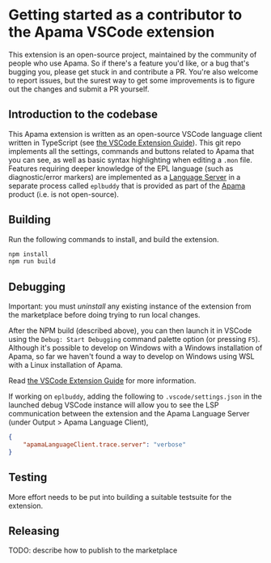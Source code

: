 # Getting started as a contributor to the Apama VSCode extension

This extension is an open-source project, maintained by the community of people who use Apama. So if there's a feature you'd like, or a bug that's bugging you, please get stuck in and contribute a PR. You're also welcome to report issues, but the surest way to get some improvements is to figure out the changes and submit a PR yourself. 

## Introduction to the codebase

This Apama extension is written as an open-source VSCode language client written in TypeScript (see [the VSCode Extension Guide](https://code.visualstudio.com/api)). This git repo implements all the settings, commands and buttons related to Apama that you can see, as well as basic syntax highlighting when editing a `.mon` file. Features requiring deeper knowledge of the EPL language (such as diagnostic/error markers) are implemented as a [Language Server](https://microsoft.github.io/language-server-protocol/) in a separate process called `eplbuddy` that is provided as part of the [Apama](https://www.cumulocity.com/product/apama-community-edition/) product (i.e. is not open-source). 

## Building

Run the following commands to install, and build the extension.
```bash
npm install
npm run build
```

## Debugging 
Important: you must *uninstall* any existing instance of the extension from the marketplace before doing trying to run local changes. 

After the NPM build (described above), you can then launch it in VSCode using the `Debug: Start Debugging` command palette option (or pressing `F5`). Although it's possible to develop on Windows with a Windows installation of Apama, so far we haven't found a way to develop on Windows using WSL with a Linux installation of Apama. 

Read [the VSCode Extension Guide](https://code.visualstudio.com/api) for more information.

If working on `eplbuddy`, adding the following to `.vscode/settings.json` in the launched debug VSCode instance will allow you to see the LSP communication between the extension and the Apama Language Server (under Output > Apama Language Client),

```json
{
    "apamaLanguageClient.trace.server": "verbose"
}
```

## Testing
More effort needs to be put into building a suitable testsuite for the extension. 

## Releasing
TODO: describe how to publish to the marketplace
